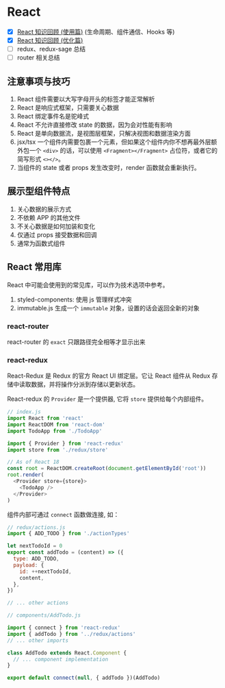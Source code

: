 # React

- [x] [React 知识回顾 (使用篇)](https://anran758.github.io/blog/2020/10/31/react-retrospection/) (生命周期、组件通信、Hooks 等)
- [x] [React 知识回顾 (优化篇)](https://anran758.github.io/blog/2020/11/04/react-retrospection-2/)
- [ ] redux、redux-sage 总结
- [ ] router 相关总结

## 注意事项与技巧

1. React 组件需要以大写字母开头的标签才能正常解析
2. React 是响应式框架，只需要关心数据
3. React 绑定事件名是驼峰式
4. React 不允许直接修改 state 的数据，因为会对性能有影响
5. React 是单向数据流，是视图层框架，只解决视图和数据渲染方面
6. jsx/tsx 一个组件内需要包裹一个元素，但如果这个组件内你不想再最外层额外包一个 `<div>` 的话，可以使用 `<Fragment></Fragment>` 占位符，或者它的简写形式 `<></>`。
7. 当组件的 state 或者 props 发生改变时，render 函数就会重新执行。

## 展示型组件特点

1. 关心数据的展示方式
2. 不依赖 APP 的其他文件
3. 不关心数据是如何加装和变化
4. 仅通过 props 接受数据和回调
5. 通常为函数式组件

## React 常用库

React 中可能会使用到的常见库，可以作为技术选项中参考。

1. styled-components: 使用 js 管理样式冲突
2. immutable.js 生成一个 `immutable` 对象，设置的话会返回全新的对象

### react-router

react-router 的 `exact` 只跟路径完全相等才显示出来

### react-redux

React-Redux 是 Redux 的官方 React UI 绑定层。它让 React 组件从 Redux 存储中读取数据，并将操作分派到存储以更新状态。

React-redux 的 `Provider` 是一个提供器, 它将 `store` 提供给每个内部组件。

``` js
// index.js
import React from 'react'
import ReactDOM from 'react-dom'
import TodoApp from './TodoApp'

import { Provider } from 'react-redux'
import store from './redux/store'

// As of React 18
const root = ReactDOM.createRoot(document.getElementById('root'))
root.render(
  <Provider store={store}>
    <TodoApp />
  </Provider>
)
```

组件内部可通过 `connect` 函数做连接, 如：

``` js redux/actions.js
// redux/actions.js
import { ADD_TODO } from './actionTypes'

let nextTodoId = 0
export const addTodo = (content) => ({
  type: ADD_TODO,
  payload: {
    id: ++nextTodoId,
    content,
  },
})

// ... other actions

```

``` js components/AddTodo.js
// components/AddTodo.js

import { connect } from 'react-redux'
import { addTodo } from '../redux/actions'
// ... other imports

class AddTodo extends React.Component {
  // ... component implementation
}

export default connect(null, { addTodo })(AddTodo)
```
